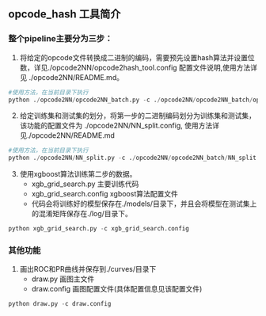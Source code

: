 ## opcode_hash 工具简介
### 整个pipeline主要分为三步：
1. 将给定的opcode文件转换成二进制的编码，需要预先设置hash算法并设置位数，详见./opcode2NN/opcode2hash_tool.config 配置文件说明,使用方法详见 ./opcode2NN/README.md。
    
```python
#使用方法，在当前目录下执行
python ./opcode2NN/opcode2NN_batch.py -c ./opcode2NN/opcode2NN_batch/opcode2hash_tool.config
```
2. 给定训练集和测试集的划分，将第一步的二进制编码划分为训练集和测试集，该功能的配置文件为 ./opcode2NN/NN_split.config, 使用方法详见./opcode2NN/README.md

```python
#使用方法，在当前目录下执行
python ./opcode2NN/NN_split.py -c ./opcode2NN/opcode2NN_batch/NN_split.config

```

3. 使用xgboost算法训练第二步的数据。
    - xgb_grid_search.py  主要训练代码
    - xgb_grid_search.config  xgboost算法配置文件
    - 代码会将训练好的模型保存在./models/目录下，并且会将模型在测试集上的混淆矩阵保存在./log/目录下。

```python
python xgb_grid_search.py -c xgb_grid_search.config

```
### 其他功能
1. 画出ROC和PR曲线并保存到./curves/目录下
    - draw.py   画图主文件
    - draw.config  画图配置文件(具体配置信息见该配置文件)
    
```python
python draw.py -c draw.config

```





